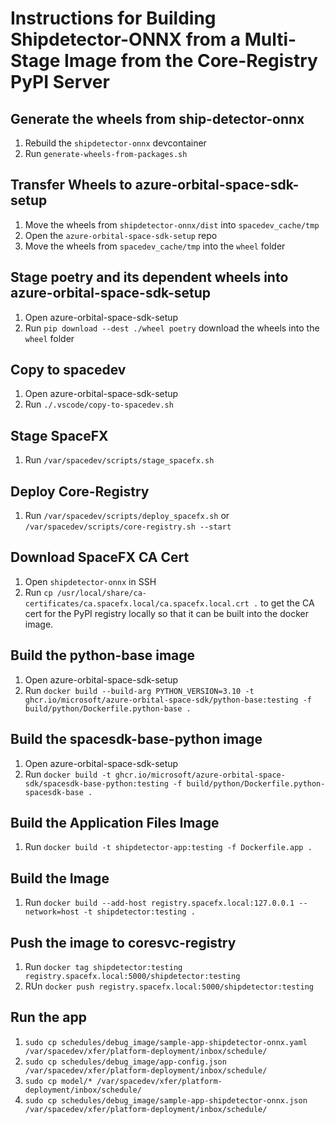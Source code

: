 # Instructions for Building Shipdetector-ONNX from a Multi-Stage Image from the Core-Registry PyPI Server

## Generate the wheels from ship-detector-onnx
1. Rebuild the `shipdetector-onnx` devcontainer
1. Run `generate-wheels-from-packages.sh`

## Transfer Wheels to azure-orbital-space-sdk-setup
1. Move the wheels from `shipdetector-onnx/dist` into `spacedev_cache/tmp`
1. Open the `azure-orbital-space-sdk-setup` repo
1. Move the wheels from `spacedev_cache/tmp` into the `wheel` folder

## Stage poetry and its dependent wheels into azure-orbital-space-sdk-setup
1. Open azure-orbital-space-sdk-setup
1. Run `pip download --dest ./wheel poetry` download the wheels into the `wheel` folder

## Copy to spacedev
1. Open azure-orbital-space-sdk-setup
1. Run `./.vscode/copy-to-spacedev.sh`

## Stage SpaceFX
1. Run `/var/spacedev/scripts/stage_spacefx.sh`

## Deploy Core-Registry 
1. Run `/var/spacedev/scripts/deploy_spacefx.sh` or `/var/spacedev/scripts/core-registry.sh --start`

## Download SpaceFX CA Cert
1. Open `shipdetector-onnx` in SSH
1. Run `cp /usr/local/share/ca-certificates/ca.spacefx.local/ca.spacefx.local.crt .` to get the CA cert for the PyPI registry locally so that it can be built into the docker image.

## Build the python-base image
1. Open azure-orbital-space-sdk-setup
1. Run `docker build --build-arg PYTHON_VERSION=3.10 -t ghcr.io/microsoft/azure-orbital-space-sdk/python-base:testing -f build/python/Dockerfile.python-base .`

## Build the spacesdk-base-python image
1. Open azure-orbital-space-sdk-setup
1. Run `docker build -t ghcr.io/microsoft/azure-orbital-space-sdk/spacesdk-base-python:testing -f build/python/Dockerfile.python-spacesdk-base .`

## Build the Application Files Image
1. Run `docker build -t shipdetector-app:testing -f Dockerfile.app .`

## Build the Image
1. Run `docker build --add-host registry.spacefx.local:127.0.0.1 --network=host -t shipdetector:testing .`

## Push the image to coresvc-registry
1. Run `docker tag shipdetector:testing registry.spacefx.local:5000/shipdetector:testing`
1. RUn `docker push registry.spacefx.local:5000/shipdetector:testing`

## Run the app
1. `sudo cp schedules/debug_image/sample-app-shipdetector-onnx.yaml /var/spacedev/xfer/platform-deployment/inbox/schedule/`
1. `sudo cp schedules/debug_image/app-config.json /var/spacedev/xfer/platform-deployment/inbox/schedule/`
1. `sudo cp model/* /var/spacedev/xfer/platform-deployment/inbox/schedule/`
1. `sudo cp schedules/debug_image/sample-app-shipdetector-onnx.json /var/spacedev/xfer/platform-deployment/inbox/schedule/`